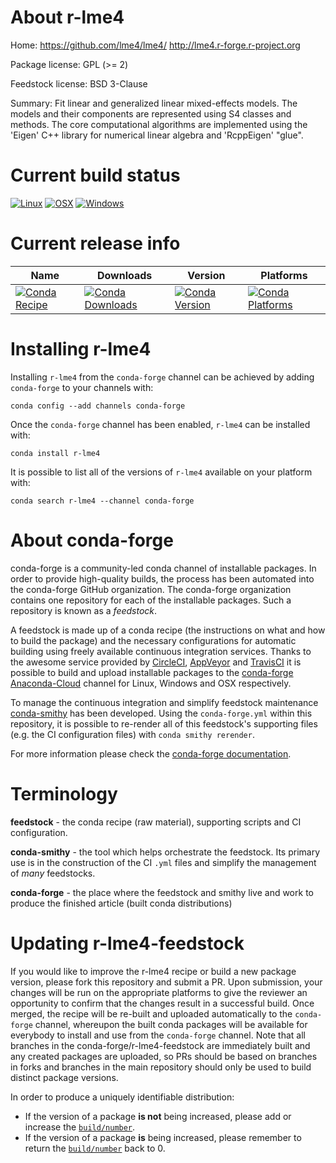 About r-lme4
============

Home: https://github.com/lme4/lme4/ http://lme4.r-forge.r-project.org

Package license: GPL (>= 2)

Feedstock license: BSD 3-Clause

Summary: Fit linear and generalized linear mixed-effects models. The models and their components
are represented using S4 classes and methods.  The core computational algorithms
are implemented using the 'Eigen' C++ library for numerical linear algebra and 'RcppEigen' "glue".




Current build status
====================

[![Linux](https://img.shields.io/circleci/project/github/conda-forge/r-lme4-feedstock/master.svg?label=Linux)](https://circleci.com/gh/conda-forge/r-lme4-feedstock)
[![OSX](https://img.shields.io/travis/conda-forge/r-lme4-feedstock/master.svg?label=macOS)](https://travis-ci.org/conda-forge/r-lme4-feedstock)
[![Windows](https://img.shields.io/appveyor/ci/conda-forge/r-lme4-feedstock/master.svg?label=Windows)](https://ci.appveyor.com/project/conda-forge/r-lme4-feedstock/branch/master)

Current release info
====================

| Name | Downloads | Version | Platforms |
| --- | --- | --- | --- |
| [![Conda Recipe](https://img.shields.io/badge/recipe-r--lme4-green.svg)](https://anaconda.org/conda-forge/r-lme4) | [![Conda Downloads](https://img.shields.io/conda/dn/conda-forge/r-lme4.svg)](https://anaconda.org/conda-forge/r-lme4) | [![Conda Version](https://img.shields.io/conda/vn/conda-forge/r-lme4.svg)](https://anaconda.org/conda-forge/r-lme4) | [![Conda Platforms](https://img.shields.io/conda/pn/conda-forge/r-lme4.svg)](https://anaconda.org/conda-forge/r-lme4) |

Installing r-lme4
=================

Installing `r-lme4` from the `conda-forge` channel can be achieved by adding `conda-forge` to your channels with:

```
conda config --add channels conda-forge
```

Once the `conda-forge` channel has been enabled, `r-lme4` can be installed with:

```
conda install r-lme4
```

It is possible to list all of the versions of `r-lme4` available on your platform with:

```
conda search r-lme4 --channel conda-forge
```


About conda-forge
=================

conda-forge is a community-led conda channel of installable packages.
In order to provide high-quality builds, the process has been automated into the
conda-forge GitHub organization. The conda-forge organization contains one repository
for each of the installable packages. Such a repository is known as a *feedstock*.

A feedstock is made up of a conda recipe (the instructions on what and how to build
the package) and the necessary configurations for automatic building using freely
available continuous integration services. Thanks to the awesome service provided by
[CircleCI](https://circleci.com/), [AppVeyor](https://www.appveyor.com/)
and [TravisCI](https://travis-ci.org/) it is possible to build and upload installable
packages to the [conda-forge](https://anaconda.org/conda-forge)
[Anaconda-Cloud](https://anaconda.org/) channel for Linux, Windows and OSX respectively.

To manage the continuous integration and simplify feedstock maintenance
[conda-smithy](https://github.com/conda-forge/conda-smithy) has been developed.
Using the ``conda-forge.yml`` within this repository, it is possible to re-render all of
this feedstock's supporting files (e.g. the CI configuration files) with ``conda smithy rerender``.

For more information please check the [conda-forge documentation](https://conda-forge.org/docs/).

Terminology
===========

**feedstock** - the conda recipe (raw material), supporting scripts and CI configuration.

**conda-smithy** - the tool which helps orchestrate the feedstock.
                   Its primary use is in the construction of the CI ``.yml`` files
                   and simplify the management of *many* feedstocks.

**conda-forge** - the place where the feedstock and smithy live and work to
                  produce the finished article (built conda distributions)


Updating r-lme4-feedstock
=========================

If you would like to improve the r-lme4 recipe or build a new
package version, please fork this repository and submit a PR. Upon submission,
your changes will be run on the appropriate platforms to give the reviewer an
opportunity to confirm that the changes result in a successful build. Once
merged, the recipe will be re-built and uploaded automatically to the
`conda-forge` channel, whereupon the built conda packages will be available for
everybody to install and use from the `conda-forge` channel.
Note that all branches in the conda-forge/r-lme4-feedstock are
immediately built and any created packages are uploaded, so PRs should be based
on branches in forks and branches in the main repository should only be used to
build distinct package versions.

In order to produce a uniquely identifiable distribution:
 * If the version of a package **is not** being increased, please add or increase
   the [``build/number``](https://conda.io/docs/user-guide/tasks/build-packages/define-metadata.html#build-number-and-string).
 * If the version of a package **is** being increased, please remember to return
   the [``build/number``](https://conda.io/docs/user-guide/tasks/build-packages/define-metadata.html#build-number-and-string)
   back to 0.
